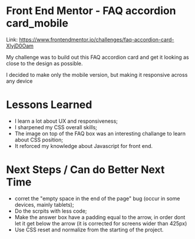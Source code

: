 # Front End Mentor - FAQ accordion card_mobile

Link: https://www.frontendmentor.io/challenges/faq-accordion-card-XlyjD0Oam

My challenge was to build out this FAQ accordion card and get it looking as close to the design as possible.

I decided to make only the mobile version, but making it responsive across any device


# Lessons Learned

* I learn a lot about UX and responsiveness;
* I sharpened my CSS overall skills;
* The image on top of the FAQ box was an interesting challange to learn about CSS position;
* It reforced my knowledge about Javascript for front end.


# Next Steps / Can do Better Next Time

* corret the "empty space in the end of the page" bug (occur in some devices, mainly tablets);
* Do the scrpits with less code;
* Make the answer box have a padding equal to the arrow, in order dont let it get below the arrow (it is corrected for screens wider than 425px)
* Use CSS reset and normalize from the starting of the project.
